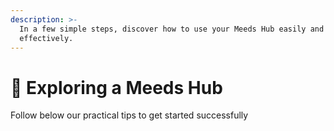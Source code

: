 ```yaml
---
description: >-
  In a few simple steps, discover how to use your Meeds Hub easily and
  effectively.
---
```


# 🚀 Exploring a Meeds Hub

Follow below our practical tips to get started successfully
